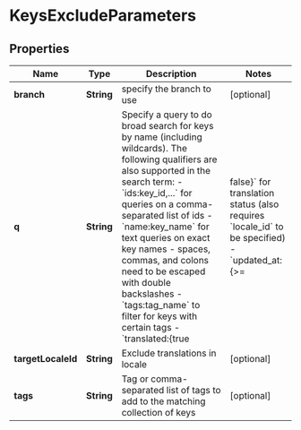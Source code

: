 

# KeysExcludeParameters

## Properties

Name | Type | Description | Notes
------------ | ------------- | ------------- | -------------
**branch** | **String** | specify the branch to use |  [optional]
**q** | **String** | Specify a query to do broad search for keys by name (including wildcards).  The following qualifiers are also supported in the search term: - &#x60;ids:key_id,...&#x60; for queries on a comma-separated list of ids - &#x60;name:key_name&#x60; for text queries on exact key names - spaces, commas, and colons need to be escaped with double backslashes - &#x60;tags:tag_name&#x60; to filter for keys with certain tags - &#x60;translated:{true|false}&#x60; for translation status (also requires &#x60;locale_id&#x60; to be specified) - &#x60;updated_at:{&gt;&#x3D;|&lt;&#x3D;}2013-02-21T00:00:00Z&#x60; for date range queries - &#x60;unmentioned_in_upload:upload_id,...&#x60; to filter keys unmentioned within upload. When multiple upload IDs provided, matches only keys not mentioned in **all** uploads  Find more examples [here](/en/api/strings/usage-examples).      |  [optional]
**targetLocaleId** | **String** | Exclude translations in locale |  [optional]
**tags** | **String** | Tag or comma-separated list of tags to add to the matching collection of keys |  [optional]



